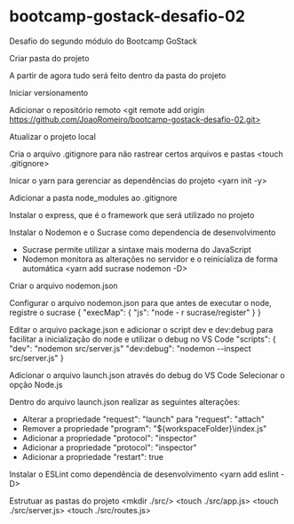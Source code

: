 # bootcamp-gostack-desafio-02
Desafio do segundo módulo do Bootcamp GoStack

Criar pasta do projeto
<mkdir desafio02>

A partir de agora tudo será feito dentro da pasta do projeto

Iniciar versionamento
<git init>

Adicionar o repositório remoto
<git remote add origin https://github.com/JoaoRomeiro/bootcamp-gostack-desafio-02.git>

Atualizar o projeto local
<git pull origin master>

Cria o arquivo .gitignore para não rastrear certos arquivos e pastas
<touch .gitignore>

Inicar o yarn para gerenciar as dependências do projeto
<yarn init -y>

Adicionar a pasta node_modules ao .gitignore

Instalar o express, que é o framework que será utilizado no projeto
<yarn add express>

Instalar o Nodemon e o Sucrase como dependencia de desenvolvimento
- Sucrase permite utilizar a sintaxe mais moderna do JavaScript
- Nodemon monitora as alterações no servidor e o reinicializa de forma automática 
<yarn add sucrase nodemon -D>

Criar o arquivo nodemon.json
<touch nodemon.json>

Configurar o arquivo nodemon.json para que antes de executar o node, registre o sucrase
{
    "execMap": {
        "js": "node - r sucrase/register"
    }
}

Editar o arquivo package.json e adicionar o script dev e dev:debug para facilitar a inicialização do node
e utilizar o debug no VS Code
"scripts": {
    "dev": "nodemon src/server.js"
    "dev:debug": "nodemon --inspect src/server.js"
}

Adicionar o arquivo launch.json através do debug do VS Code
Selecionar o opção Node.js

Dentro do arquivo launch.json realizar as seguintes alterações:
- Alterar a propriedade "request": "launch" para "request": "attach"
- Remover a propriedade "program": "${workspaceFolder}\\index.js"
- Adicionar a propriedade "protocol": "inspector"
- Adicionar a propriedade "protocol": "inspector"
- Adicionar a propriedade "restart": true

Instalar o ESLint como dependência de desenvolvimento
<yarn add eslint -D>

Estrutuar as pastas do projeto
<mkdir ./src/>
<touch ./src/app.js>
<touch ./src/server.js>
<touch ./src/routes.js>